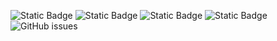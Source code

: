 ![Static Badge](https://img.shields.io/badge/blacklists-61-000000) ![Static Badge](https://img.shields.io/badge/blacklisted-3000293-cc0000) ![Static Badge](https://img.shields.io/badge/whitelisted-2254-00CC00) ![Static Badge](https://img.shields.io/badge/streaming_blacklist-28107-000000) ![GitHub issues](https://img.shields.io/github/issues/fabriziosalmi/blacklists)
